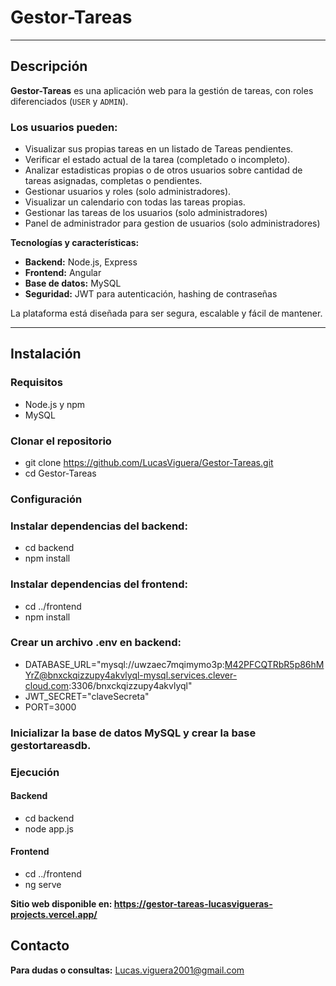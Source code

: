# Gestor-Tareas

---

## Descripción
**Gestor-Tareas** es una aplicación web para la gestión de tareas, con roles diferenciados (`USER` y `ADMIN`).

### Los usuarios pueden:
- Visualizar sus propias tareas en un listado de Tareas pendientes.  
- Verificar el estado actual de la tarea (completado o incompleto). 
- Analizar estadisticas propias o de otros usuarios sobre cantidad de tareas asignadas, completas o pendientes.
- Gestionar usuarios y roles (solo administradores).
- Visualizar un calendario con todas las tareas propias.
- Gestionar las tareas de los usuarios (solo administradores)
- Panel de administrador para gestion de usuarios (solo administradores)

**Tecnologías y características:**

- **Backend:** Node.js, Express  
- **Frontend:** Angular  
- **Base de datos:** MySQL  
- **Seguridad:** JWT para autenticación, hashing de contraseñas  

La plataforma está diseñada para ser segura, escalable y fácil de mantener.

---

## Instalación

### Requisitos
- Node.js y npm  
- MySQL  

### Clonar el repositorio
- git clone https://github.com/LucasViguera/Gestor-Tareas.git
- cd Gestor-Tareas

### Configuración

### Instalar dependencias del backend:

- cd backend
- npm install


### Instalar dependencias del frontend:

- cd ../frontend
- npm install

### Crear un archivo .env en backend:

- DATABASE_URL="mysql://uwzaec7mqimymo3p:M42PFCQTRbR5p86hMYrZ@bnxckqizzupy4akvlyql-mysql.services.clever-cloud.com:3306/bnxckqizzupy4akvlyql"
- JWT_SECRET="claveSecreta"
- PORT=3000


### Inicializar la base de datos MySQL y crear la base gestortareasdb.

### Ejecución
#### Backend
- cd backend
- node app.js


#### Frontend
- cd ../frontend
- ng serve

**Sitio web disponible en: https://gestor-tareas-lucasvigueras-projects.vercel.app/**

## Contacto

**Para dudas o consultas:** Lucas.viguera2001@gmail.com
